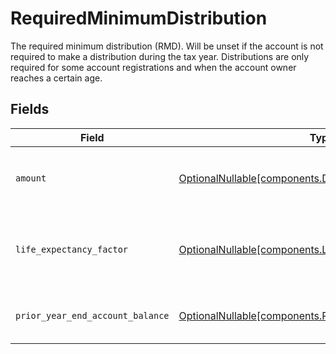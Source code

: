 # RequiredMinimumDistribution

The required minimum distribution (RMD). Will be unset if the account is not required to make a distribution during the tax year. Distributions are only required for some account registrations and when the account owner reaches a certain age.


## Fields

| Field                                                                                                                                                         | Type                                                                                                                                                          | Required                                                                                                                                                      | Description                                                                                                                                                   | Example                                                                                                                                                       |
| ------------------------------------------------------------------------------------------------------------------------------------------------------------- | ------------------------------------------------------------------------------------------------------------------------------------------------------------- | ------------------------------------------------------------------------------------------------------------------------------------------------------------- | ------------------------------------------------------------------------------------------------------------------------------------------------------------- | ------------------------------------------------------------------------------------------------------------------------------------------------------------- |
| `amount`                                                                                                                                                      | [OptionalNullable[components.DistributionSummaryAmount]](../../models/components/distributionsummaryamount.md)                                                | :heavy_minus_sign:                                                                                                                                            | The required annual distribution amount in USD. This value is calculated as `prior_year_end_account_balance / life_expectancy_factor`.                        | {<br/>"value": "6097.56"<br/>}                                                                                                                                |
| `life_expectancy_factor`                                                                                                                                      | [OptionalNullable[components.LifeExpectancyFactor]](../../models/components/lifeexpectancyfactor.md)                                                          | :heavy_minus_sign:                                                                                                                                            | The life expectancy factor in years based on the account owner(s) age(s). This value is used to calculate the RMD amount. Sourced from IRS Publication 590-B. | {<br/>"value": "16.4"<br/>}                                                                                                                                   |
| `prior_year_end_account_balance`                                                                                                                              | [OptionalNullable[components.PriorYearEndAccountBalance]](../../models/components/prioryearendaccountbalance.md)                                              | :heavy_minus_sign:                                                                                                                                            | The account balance at the end of the prior year in USD. This value is used to calculate the RMD amount.                                                      | {<br/>"value": "100000.00"<br/>}                                                                                                                              |